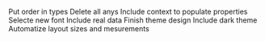 Put order in types
Delete all anys
Include context to populate properties
Selecte new font
Include real data
Finish theme design
Include dark theme
Automatize layout sizes and mesurements